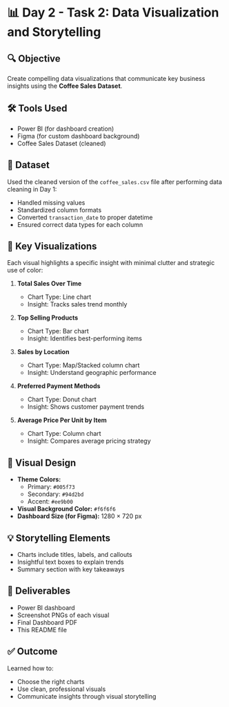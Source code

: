 # 📊 Day 2 - Task 2: Data Visualization and Storytelling

## 🔍 Objective
Create compelling data visualizations that communicate key business insights using the **Coffee Sales Dataset**.

## 🛠 Tools Used
- Power BI (for dashboard creation)
- Figma (for custom dashboard background)
- Coffee Sales Dataset (cleaned)

## 📁 Dataset
Used the cleaned version of the `coffee_sales.csv` file after performing data cleaning in Day 1:
- Handled missing values
- Standardized column formats
- Converted `transaction_date` to proper datetime
- Ensured correct data types for each column

## 🎯 Key Visualizations
Each visual highlights a specific insight with minimal clutter and strategic use of color:

1. **Total Sales Over Time**  
   - Chart Type: Line chart  
   - Insight: Tracks sales trend monthly

2. **Top Selling Products**  
   - Chart Type: Bar chart  
   - Insight: Identifies best-performing items

3. **Sales by Location**  
   - Chart Type: Map/Stacked column chart  
   - Insight: Understand geographic performance

4. **Preferred Payment Methods**  
   - Chart Type: Donut chart  
   - Insight: Shows customer payment trends

5. **Average Price Per Unit by Item**  
   - Chart Type: Column chart  
   - Insight: Compares average pricing strategy

## 🎨 Visual Design
- **Theme Colors:**
  - Primary: `#005f73`
  - Secondary: `#94d2bd`
  - Accent: `#ee9b00`
- **Visual Background Color:** `#f6f6f6`
- **Dashboard Size (for Figma):** 1280 × 720 px

## 💡 Storytelling Elements
- Charts include titles, labels, and callouts
- Insightful text boxes to explain trends
- Summary section with key takeaways

## 📸 Deliverables
- Power BI dashboard
- Screenshot PNGs of each visual
- Final Dashboard PDF
- This README file

## ✅ Outcome
Learned how to:
- Choose the right charts
- Use clean, professional visuals
- Communicate insights through visual storytelling
